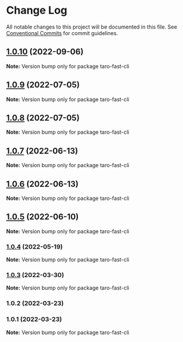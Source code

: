 # Change Log

All notable changes to this project will be documented in this file.
See [Conventional Commits](https://conventionalcommits.org) for commit guidelines.

## [1.0.10](https://github.com/kityandhero/taro-fast-framework/compare/taro-fast-cli@1.0.9...taro-fast-cli@1.0.10) (2022-09-06)

**Note:** Version bump only for package taro-fast-cli





## [1.0.9](https://github.com/kityandhero/taro-fast-framework/compare/taro-fast-cli@1.0.8...taro-fast-cli@1.0.9) (2022-07-05)

**Note:** Version bump only for package taro-fast-cli





## [1.0.8](https://github.com/kityandhero/taro-fast-framework/compare/taro-fast-cli@1.0.7...taro-fast-cli@1.0.8) (2022-07-05)

**Note:** Version bump only for package taro-fast-cli





## [1.0.7](https://github.com/kityandhero/taro-fast-framework/compare/taro-fast-cli@1.0.6...taro-fast-cli@1.0.7) (2022-06-13)

**Note:** Version bump only for package taro-fast-cli





## [1.0.6](https://github.com/kityandhero/taro-fast-framework/compare/taro-fast-cli@1.0.5...taro-fast-cli@1.0.6) (2022-06-13)

**Note:** Version bump only for package taro-fast-cli





## [1.0.5](https://github.com/kityandhero/taro-fast-framework/compare/taro-fast-cli@1.0.4...taro-fast-cli@1.0.5) (2022-06-10)

**Note:** Version bump only for package taro-fast-cli





### [1.0.4](https://github.com/kityandhero/taro-fast-framework/compare/taro-fast-cli@1.0.3...taro-fast-cli@1.0.4) (2022-05-19)

**Note:** Version bump only for package taro-fast-cli





### [1.0.3](https://github.com/kityandhero/taro-fast-framework/compare/taro-fast-cli@1.0.2...taro-fast-cli@1.0.3) (2022-03-30)

**Note:** Version bump only for package taro-fast-cli





### 1.0.2 (2022-03-23)

### 1.0.1 (2022-03-23)

**Note:** Version bump only for package taro-fast-cli
